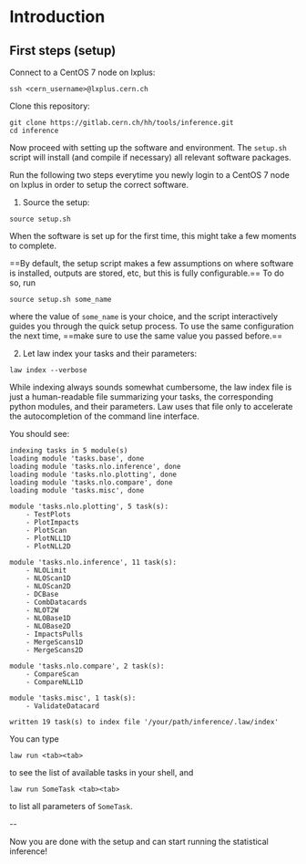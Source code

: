 # Introduction

## First steps (setup)

Connect to a CentOS 7 node on lxplus:
```shell
ssh <cern_username>@lxplus.cern.ch
```

Clone this repository:
```shell
git clone https://gitlab.cern.ch/hh/tools/inference.git
cd inference
```

Now proceed with setting up the software and environment.
The `setup.sh` script will install (and compile if necessary) all relevant software packages.

Run the following two steps everytime you newly login to a CentOS 7 node on lxplus in order to setup the correct software.

1. Source the setup:

```shell
source setup.sh
```

When the software is set up for the first time, this might take a few moments to complete.

==By default, the setup script makes a few assumptions on where software is installed, outputs are stored, etc, but this is fully configurable.==
To do so, run

```shell
source setup.sh some_name
```

where the value of `some_name` is your choice, and the script interactively guides you through the quick setup process.
To use the same configuration the next time, ==make sure to use the same value you passed before.==


2. Let law index your tasks and their parameters:

```shell
law index --verbose
```

While indexing always sounds somewhat cumbersome, the law index file is just a human-readable file summarizing your tasks, the corresponding python modules, and their parameters.
Law uses that file only to accelerate the autocompletion of the command line interface.

You should see:

```shell
indexing tasks in 5 module(s)
loading module 'tasks.base', done
loading module 'tasks.nlo.inference', done
loading module 'tasks.nlo.plotting', done
loading module 'tasks.nlo.compare', done
loading module 'tasks.misc', done

module 'tasks.nlo.plotting', 5 task(s):
    - TestPlots
    - PlotImpacts
    - PlotScan
    - PlotNLL1D
    - PlotNLL2D

module 'tasks.nlo.inference', 11 task(s):
    - NLOLimit
    - NLOScan1D
    - NLOScan2D
    - DCBase
    - CombDatacards
    - NLOT2W
    - NLOBase1D
    - NLOBase2D
    - ImpactsPulls
    - MergeScans1D
    - MergeScans2D

module 'tasks.nlo.compare', 2 task(s):
    - CompareScan
    - CompareNLL1D

module 'tasks.misc', 1 task(s):
    - ValidateDatacard

written 19 task(s) to index file '/your/path/inference/.law/index'
```

You can type

```shell
law run <tab><tab>
```

to see the list of available tasks in your shell, and

```shell
law run SomeTask <tab><tab>
```

to list all parameters of `SomeTask`.

--

Now you are done with the setup and can start running the statistical inference!
